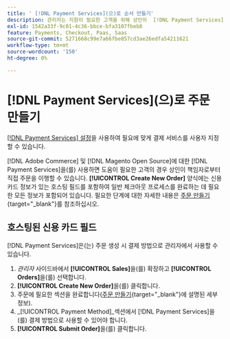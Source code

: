 ```yaml
---
title: ' [!DNL Payment Services](으)로 순서 만들기'
description: 관리자는 지원이 필요한 고객을 위해 상인이  [!DNL Payment Services] 직접 관리자로부터 주문을 사용하여 주문을 이행하는 기능을 제공합니다.
exl-id: 1542a33f-9c01-4c36-bbce-bfa3107fbeb8
feature: Payments, Checkout, Paas, Saas
source-git-commit: 5271668c99e7a66fbe857cd3ae26edfa54211621
workflow-type: tm+mt
source-wordcount: '150'
ht-degree: 0%

---
```


# [!DNL Payment Services]&#x200B;(으)로 주문 만들기

[[!DNL Payment Services] 설정](settings.md)을 사용하여 필요에 맞게 결제 서비스를 사용자 지정할 수 있습니다.

[!DNL Adobe Commerce] 및 [!DNL Magento Open Source]에 대한 [!DNL Payment Services]을(를) 사용하면 도움이 필요한 고객의 경우 상인이 책임자로부터 직접 주문을 이행할 수 있습니다. **[!UICONTROL Create New Order]** 양식에는 신용 카드 정보가 있는 호스팅 필드를 포함하여 일반 체크아웃 프로세스를 완료하는 데 필요한 모든 정보가 포함되어 있습니다. 필요한 단계에 대한 자세한 내용은 [주문 만들기](https://experienceleague.adobe.com/en/docs/commerce-admin/stores-sales/point-of-purchase/assist/customer-account-create-order){target="_blank"}를 참조하십시오.

## 호스팅된 신용 카드 필드

[!DNL Payment Services]은(는) 주문 생성 시 결제 방법으로 관리자에서 사용할 수 있습니다.

1. _관리자_ 사이드바에서 **[!UICONTROL Sales]**&#x200B;을(를) 확장하고 **[!UICONTROL Orders]**&#x200B;을(를) 선택합니다.
1. **[!UICONTROL Create New Order]**&#x200B;을(를) 클릭합니다.
1. 주문에 필요한 섹션을 완료합니다([주문 만들기](https://experienceleague.adobe.com/en/docs/commerce-admin/stores-sales/point-of-purchase/assist/customer-account-create-order){target="_blank"}에 설명된 세부 정보).
1. _[!UICONTROL Payment Method]_섹션에서 [!DNL Payment Services]을(를) 결제 방법으로 사용할 수 있어야 합니다.
1. **[!UICONTROL Submit Order]**&#x200B;을(를) 클릭합니다.
